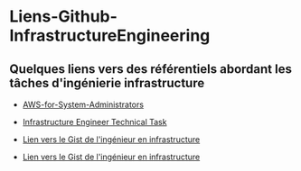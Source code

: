 # Liens-Github-InfrastructureEngineering

## Quelques liens vers des référentiels abordant les tâches d'ingénierie infrastructure

- [AWS-for-System-Administrators](https://github.com/angando/AWS-for-System-Administrators/tree/master#aws-for-system-administrators)

- [Infrastructure Engineer Technical Task](https://github.com/import-io/infrastructure-engineer-technical-task)

- [Lien vers le Gist de l'ingénieur en infrastructure](https://gist.github.com/luan-cestari/7e923d6ddc4df00bc411)

- [Lien vers le Gist de l'ingénieur en infrastructure](https://gist.github.com/thomasdelaet/e391535bd7dcda411e37cd74be43d0bd)
